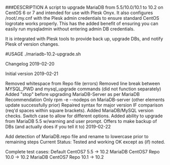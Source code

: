 ###DESCRIPTION
A script to upgrade MariaDB from 5.5/10.0/10.1 to 10.2 on CentOS 6 or 7 and intended for use with Plesk Onyx. It also configures /root/.my.cnf with the Plesk admin credentials to ensure standard CentOS logrotate works properly. This has the added benefit of ensuring you can easily run mysqladmin without entering admin DB credentials.

It is integrated with Plesk tools to provide back up, upgrade DBs, and notify Plesk of version changes.

#USAGE
./mariadb-10.2-upgrade.sh

Changelog
2019-02-20

Initial version
2019-02-21

Removed whitespace from Repo file (errors)
Removed line break between MYSQL_PWD and mysql_upgrade commands (did not function separately)
Added "stop" before upgrading MariaDB-Server as per MariaDB Recommendation
Only rpm -e --nodeps on MariaDB-server (other elements update successfully prior)
Repaired syntax for major version IF comparison (req'd spaces within square brackets).
Added MariaDB/MySQL version checks. Switch case to allow for different options.
Added ability to upgrade from MariaDB 5.5 w/warning and user prompt.
Offers to make backup of DBs (and actually does if you tell it to)
2019-02-22

Add detection of MariaDB.repo file and rename to lowercase prior to remaining steps
Current Status:
Tested and working OK except as (if) noted.

Complete test cases:
Default CentOS7 5.5 -> 10.2
MariaDB CentOS7 Repo 10.0 -> 10.2
MariaDB CentOS7 Repo 10.1 -> 10.2
